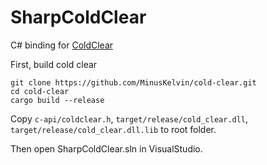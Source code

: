 # SharpColdClear
C# binding for [ColdClear](https://github.com/MinusKelvin/cold-clear.git)

First, build cold clear
```
git clone https://github.com/MinusKelvin/cold-clear.git
cd cold-clear
cargo build --release
```
Copy `c-api/coldclear.h`, `target/release/cold_clear.dll`, `target/release/cold_clear.dll.lib` to root folder.

Then open SharpColdClear.sln in VisualStudio.